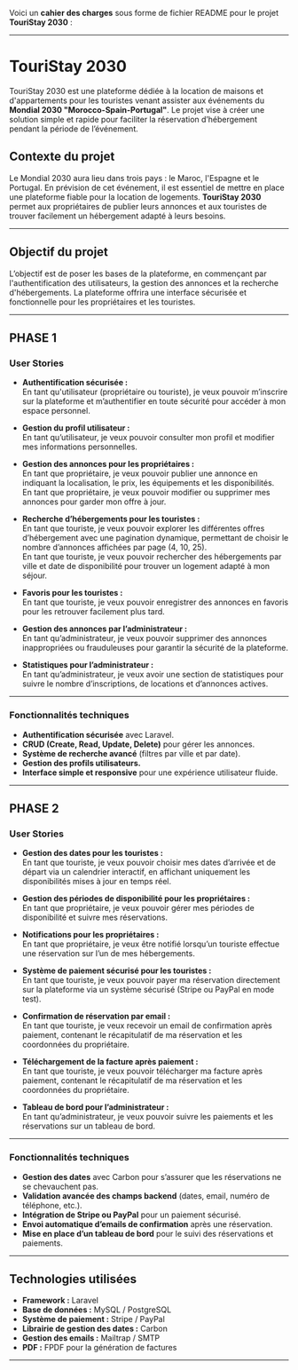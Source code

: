 Voici un **cahier des charges** sous forme de fichier README pour le projet **TouriStay 2030** :

---

# **TouriStay 2030**

TouriStay 2030 est une plateforme dédiée à la location de maisons et d'appartements pour les touristes venant assister aux événements du **Mondial 2030 "Morocco-Spain-Portugal"**. Le projet vise à créer une solution simple et rapide pour faciliter la réservation d’hébergement pendant la période de l’événement.

## **Contexte du projet**

Le Mondial 2030 aura lieu dans trois pays : le Maroc, l'Espagne et le Portugal. En prévision de cet événement, il est essentiel de mettre en place une plateforme fiable pour la location de logements. **TouriStay 2030** permet aux propriétaires de publier leurs annonces et aux touristes de trouver facilement un hébergement adapté à leurs besoins.

---

## **Objectif du projet**

L’objectif est de poser les bases de la plateforme, en commençant par l'authentification des utilisateurs, la gestion des annonces et la recherche d'hébergements. La plateforme offrira une interface sécurisée et fonctionnelle pour les propriétaires et les touristes.

---

## **PHASE 1**

### **User Stories**

- **Authentification sécurisée :**  
  En tant qu'utilisateur (propriétaire ou touriste), je veux pouvoir m’inscrire sur la plateforme et m’authentifier en toute sécurité pour accéder à mon espace personnel.

- **Gestion du profil utilisateur :**  
  En tant qu’utilisateur, je veux pouvoir consulter mon profil et modifier mes informations personnelles.

- **Gestion des annonces pour les propriétaires :**  
  En tant que propriétaire, je veux pouvoir publier une annonce en indiquant la localisation, le prix, les équipements et les disponibilités.  
  En tant que propriétaire, je veux pouvoir modifier ou supprimer mes annonces pour garder mon offre à jour.

- **Recherche d’hébergements pour les touristes :**  
  En tant que touriste, je veux pouvoir explorer les différentes offres d’hébergement avec une pagination dynamique, permettant de choisir le nombre d’annonces affichées par page (4, 10, 25).  
  En tant que touriste, je veux pouvoir rechercher des hébergements par ville et date de disponibilité pour trouver un logement adapté à mon séjour.

- **Favoris pour les touristes :**  
  En tant que touriste, je veux pouvoir enregistrer des annonces en favoris pour les retrouver facilement plus tard.

- **Gestion des annonces par l’administrateur :**  
  En tant qu’administrateur, je veux pouvoir supprimer des annonces inappropriées ou frauduleuses pour garantir la sécurité de la plateforme.

- **Statistiques pour l’administrateur :**  
  En tant qu’administrateur, je veux avoir une section de statistiques pour suivre le nombre d’inscriptions, de locations et d’annonces actives.

---

### **Fonctionnalités techniques**

- **Authentification sécurisée** avec Laravel.
- **CRUD (Create, Read, Update, Delete)** pour gérer les annonces.
- **Système de recherche avancé** (filtres par ville et par date).
- **Gestion des profils utilisateurs.**
- **Interface simple et responsive** pour une expérience utilisateur fluide.

---

## **PHASE 2**

### **User Stories**

- **Gestion des dates pour les touristes :**  
  En tant que touriste, je veux pouvoir choisir mes dates d’arrivée et de départ via un calendrier interactif, en affichant uniquement les disponibilités mises à jour en temps réel.

- **Gestion des périodes de disponibilité pour les propriétaires :**  
  En tant que propriétaire, je veux pouvoir gérer mes périodes de disponibilité et suivre mes réservations.

- **Notifications pour les propriétaires :**  
  En tant que propriétaire, je veux être notifié lorsqu’un touriste effectue une réservation sur l’un de mes hébergements.

- **Système de paiement sécurisé pour les touristes :**  
  En tant que touriste, je veux pouvoir payer ma réservation directement sur la plateforme via un système sécurisé (Stripe ou PayPal en mode test).

- **Confirmation de réservation par email :**  
  En tant que touriste, je veux recevoir un email de confirmation après paiement, contenant le récapitulatif de ma réservation et les coordonnées du propriétaire.

- **Téléchargement de la facture après paiement :**  
  En tant que touriste, je veux pouvoir télécharger ma facture après paiement, contenant le récapitulatif de ma réservation et les coordonnées du propriétaire.

- **Tableau de bord pour l’administrateur :**  
  En tant qu’administrateur, je veux pouvoir suivre les paiements et les réservations sur un tableau de bord.

---

### **Fonctionnalités techniques**

- **Gestion des dates** avec Carbon pour s’assurer que les réservations ne se chevauchent pas.
- **Validation avancée des champs backend** (dates, email, numéro de téléphone, etc.).
- **Intégration de Stripe ou PayPal** pour un paiement sécurisé.
- **Envoi automatique d’emails de confirmation** après une réservation.
- **Mise en place d’un tableau de bord** pour le suivi des réservations et paiements.

---

## **Technologies utilisées**

- **Framework :** Laravel
- **Base de données :** MySQL / PostgreSQL
- **Système de paiement :** Stripe / PayPal
- **Librairie de gestion des dates :** Carbon
- **Gestion des emails :** Mailtrap / SMTP
- **PDF :** FPDF pour la génération de factures

---


